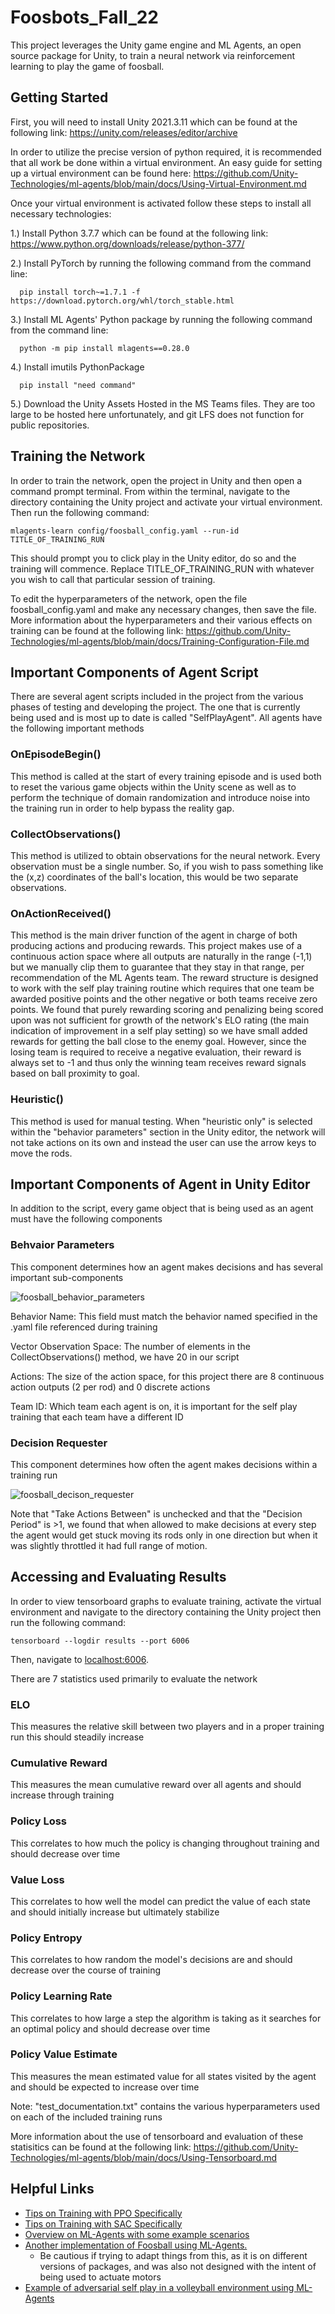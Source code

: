 # Foosbots_Fall_22
This project leverages the Unity game engine and ML Agents, an open source package for Unity, to train a neural network via reinforcement learning to play the game of foosball.

## Getting Started
First, you will need to install Unity 2021.3.11 which can be found at the following link: <https://unity.com/releases/editor/archive>

In order to utilize the precise version of python required, it is recommended that all work be done within a virtual environment. An easy guide for setting up a virtual environment can be found here: <https://github.com/Unity-Technologies/ml-agents/blob/main/docs/Using-Virtual-Environment.md>

Once your virtual environment is activated follow these steps to install all necessary technologies:

  1.) Install Python 3.7.7 which can be found at the following link: <https://www.python.org/downloads/release/python-377/>
  
  2.) Install PyTorch by running the following command from the command line:
  
      pip install torch~=1.7.1 -f https://download.pytorch.org/whl/torch_stable.html
    
  3.) Install ML Agents' Python package by running the following command from the command line:
  
      python -m pip install mlagents==0.28.0
  4.) Install imutils PythonPackage
      
      pip install "need command"
  5.) Download the Unity Assets Hosted in the MS Teams files. They are too large to be hosted here unfortunately, and git LFS does not function for public repositories.
      
  
## Training the Network
In order to train the network, open the project in Unity and then open a command prompt terminal. From within the terminal, navigate to the directory containing the Unity project and activate your virtual environment. Then run the following command:

    mlagents-learn config/foosball_config.yaml --run-id TITLE_OF_TRAINING_RUN
    
This should prompt you to click play in the Unity editor, do so and the training will commence. Replace TITLE_OF_TRAINING_RUN with whatever you wish to call that particular session of training. 

To edit the hyperparameters of the network, open the file foosball_config.yaml and make any necessary changes, then save the file. More information about the hyperparameters and their various effects on training can be found at the following link: <https://github.com/Unity-Technologies/ml-agents/blob/main/docs/Training-Configuration-File.md>

## Important Components of Agent Script
There are several agent scripts included in the project from the various phases of testing and developing the project. The one that is currently being used and is most up to date is called "SelfPlayAgent". All agents have the following important methods
### OnEpisodeBegin()
This method is called at the start of every training episode and is used both to reset the various game objects within the Unity scene as well as to perform the technique of domain randomization and introduce noise into the training run in order to help bypass the reality gap.
### CollectObservations()
This method is utilized to obtain observations for the neural network. Every observation must be a single number. So, if you wish to pass something like the (x,z) coordinates of the ball's location, this would be two separate observations.
### OnActionReceived()
This method is the main driver function of the agent in charge of both producing actions and producing rewards. This project makes use of a continuous action space where all outputs are naturally in the range (-1,1) but we manually clip them to guarantee that they stay in that range, per recommendation of the ML Agents team. The reward structure is designed to work with the self play training routine which requires that one team be awarded positive points and the other negative or both teams receive zero points. We found that purely rewarding scoring and penalizing being scored upon was not sufficient for growth of the network's ELO rating (the main indication of improvement in a self play setting) so we have small added rewards for getting the ball close to the enemy goal. However, since the losing team is required to receive a negative evaluation, their reward is always set to -1 and thus only the winning team receives reward signals based on ball proximity to goal.
### Heuristic()
This method is used for manual testing. When "heuristic only" is selected within the "behavior parameters" section in the Unity editor, the network will not take actions on its own and instead the user can use the arrow keys to move the rods.

## Important Components of Agent in Unity Editor
In addition to the script, every game object that is being used as an agent must have the following components
### Behvaior Parameters
This component determines how an agent makes decisions and  has several important sub-components

![foosball_behavior_parameters](https://user-images.githubusercontent.com/35296087/206737538-0e228616-4cff-4555-ba08-375b74c02f06.png)

Behavior Name: This field must match the behavior named specified in the .yaml file referenced during training

Vector Observation Space: The number of elements in the CollectObservations() method, we have 20 in our script

Actions: The size of the action space, for this project there are 8 continuous action outputs (2 per rod) and 0 discrete actions

Team ID: Which team each agent is on, it is important for the self play training that each team have a different ID
### Decision Requester
This component determines how often the agent makes decisions within a training run

![foosball_decison_requester](https://user-images.githubusercontent.com/35296087/206738764-6a268c05-15dd-489e-bd67-06885dccc74e.png)

Note that "Take Actions Between" is unchecked and that the "Decision Period" is >1, we found that when allowed to make decisions at every step the agent would get stuck moving its rods only in one direction but when it was slightly throttled it had full range of motion.
## Accessing and Evaluating Results
In order to view tensorboard graphs to evaluate training, activate the virtual environment and navigate to the directory containing the Unity project then run the following command:

    tensorboard --logdir results --port 6006
  
Then, navigate to [localhost:6006](http://localhost:6006).

There are 7 statistics used primarily to evaluate the network
### ELO
This measures the relative skill between two players and in a proper training run this should steadily increase
### Cumulative Reward
This measures the mean cumulative reward over all agents and should increase through training
### Policy Loss
This correlates to how much the policy is changing throughout training and should decrease over time
### Value Loss
This correlates to how well the model can predict the value of each state and should initially increase but ultimately stabilize
### Policy Entropy
This correlates to how random the model's decisions are and should decrease over the course of training
### Policy Learning Rate
This correlates to how large a step the algorithm is taking as it searches for an optimal policy and should decrease over time
### Policy Value Estimate
This measures the mean estimated value for all states visited by the agent and should be expected to increase over time

Note: "test_documentation.txt" contains the various hyperparameters used on each of the included training runs

More information about the use of tensorboard and evaluation of these statisitics can be found at the following link: <https://github.com/Unity-Technologies/ml-agents/blob/main/docs/Using-Tensorboard.md>

## Helpful Links

- [Tips on Training with PPO Specifically](https://github.com/yosider/ml-agents-1/blob/master/docs/Training-PPO.md)
- [Tips on Training with SAC Specifically](https://github.com/yosider/ml-agents-1/blob/master/docs/Training-SAC.md)
- [Overview on ML-Agents with some example scenarios](https://github.com/Unity-Technologies/ml-agents/blob/develop/docs/ML-Agents-Overview.md)
- [Another implementation of Foosball using ML-Agents.](https://github.com/mbaske/ml-table-football)
  - Be cautious if trying to adapt things from this, as it is on different versions of packages, and was also not designed with the intent of being used to actuate motors
- [Example of adversarial self play in a volleyball environment using ML-Agents](https://github.com/CoderOneHQ/ultimate-volleyball/)
